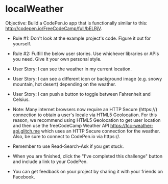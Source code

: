 # localWeather

Objective: Build a CodePen.io app that is functionally similar to this: http://codepen.io/FreeCodeCamp/full/bELRjV.

* Rule #1: Don't look at the example project's code. Figure it out for yourself.

* Rule #2: Fulfill the below user stories. Use whichever libraries or APIs you need. Give it your own personal style.

* User Story: I can see the weather in my current location.

* User Story: I can see a different icon or background image (e.g. snowy mountain, hot desert) depending on the weather.

* User Story: I can push a button to toggle between Fahrenheit and Celsius.

* Note: Many internet browsers now require an HTTP Secure (https://) connection to obtain a user's locale via HTML5 Geolocation. For this reason, we recommend using HTML5 Geolocation to get user location and then use the freeCodeCamp Weather API https://fcc-weather-api.glitch.me which uses an HTTP Secure connection for the weather. Also, be sure to connect to CodePen.io via https://.

* Remember to use Read-Search-Ask if you get stuck.

* When you are finished, click the "I've completed this challenge" button and include a link to your CodePen.

* You can get feedback on your project by sharing it with your friends on Facebook.